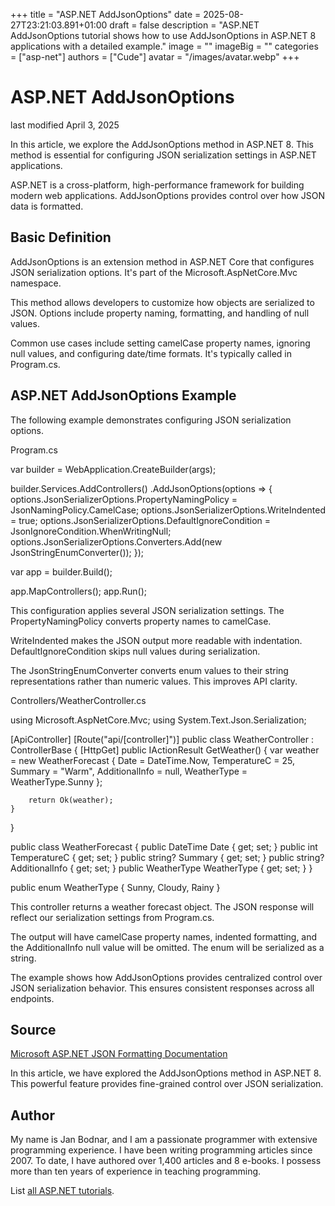 +++
title = "ASP.NET AddJsonOptions"
date = 2025-08-27T23:21:03.891+01:00
draft = false
description = "ASP.NET AddJsonOptions tutorial shows how to use
AddJsonOptions in ASP.NET 8 applications with a detailed example."
image = ""
imageBig = ""
categories = ["asp-net"]
authors = ["Cude"]
avatar = "/images/avatar.webp"
+++

# ASP.NET AddJsonOptions

last modified April 3, 2025

In this article, we explore the AddJsonOptions method in ASP.NET 8. This method
is essential for configuring JSON serialization settings in ASP.NET applications.

ASP.NET is a cross-platform, high-performance framework for building modern web
applications. AddJsonOptions provides control over how JSON data is formatted.

## Basic Definition

AddJsonOptions is an extension method in ASP.NET Core that configures JSON
serialization options. It's part of the Microsoft.AspNetCore.Mvc namespace.

This method allows developers to customize how objects are serialized to JSON.
Options include property naming, formatting, and handling of null values.

Common use cases include setting camelCase property names, ignoring null values,
and configuring date/time formats. It's typically called in Program.cs.

## ASP.NET AddJsonOptions Example

The following example demonstrates configuring JSON serialization options.

Program.cs
  

var builder = WebApplication.CreateBuilder(args);

builder.Services.AddControllers()
    .AddJsonOptions(options =&gt;
    {
        options.JsonSerializerOptions.PropertyNamingPolicy = JsonNamingPolicy.CamelCase;
        options.JsonSerializerOptions.WriteIndented = true;
        options.JsonSerializerOptions.DefaultIgnoreCondition = JsonIgnoreCondition.WhenWritingNull;
        options.JsonSerializerOptions.Converters.Add(new JsonStringEnumConverter());
    });

var app = builder.Build();

app.MapControllers();
app.Run();

This configuration applies several JSON serialization settings. The
PropertyNamingPolicy converts property names to camelCase.

WriteIndented makes the JSON output more readable with indentation.
DefaultIgnoreCondition skips null values during serialization.

The JsonStringEnumConverter converts enum values to their string
representations rather than numeric values. This improves API clarity.

Controllers/WeatherController.cs
  

using Microsoft.AspNetCore.Mvc;
using System.Text.Json.Serialization;

[ApiController]
[Route("api/[controller]")]
public class WeatherController : ControllerBase
{
    [HttpGet]
    public IActionResult GetWeather()
    {
        var weather = new WeatherForecast
        {
            Date = DateTime.Now,
            TemperatureC = 25,
            Summary = "Warm",
            AdditionalInfo = null,
            WeatherType = WeatherType.Sunny
        };
        
        return Ok(weather);
    }
}

public class WeatherForecast
{
    public DateTime Date { get; set; }
    public int TemperatureC { get; set; }
    public string? Summary { get; set; }
    public string? AdditionalInfo { get; set; }
    public WeatherType WeatherType { get; set; }
}

public enum WeatherType
{
    Sunny,
    Cloudy,
    Rainy
}

This controller returns a weather forecast object. The JSON response will reflect
our serialization settings from Program.cs.

The output will have camelCase property names, indented formatting, and the
AdditionalInfo null value will be omitted. The enum will be
serialized as a string.

The example shows how AddJsonOptions provides centralized control over JSON
serialization behavior. This ensures consistent responses across all endpoints.

## Source

[Microsoft ASP.NET JSON Formatting Documentation](https://learn.microsoft.com/en-us/aspnet/core/web-api/advanced/formatting?view=aspnetcore-8.0)

In this article, we have explored the AddJsonOptions method in ASP.NET 8. This
powerful feature provides fine-grained control over JSON serialization.

## Author

My name is Jan Bodnar, and I am a passionate programmer with extensive
programming experience. I have been writing programming articles since 2007.
To date, I have authored over 1,400 articles and 8 e-books. I possess more
than ten years of experience in teaching programming.

List [all ASP.NET tutorials](/all/#asp-net).